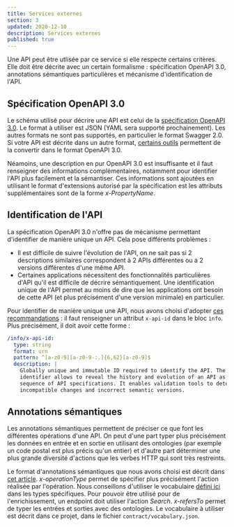 ```yaml
---
title: Services externes
section: 3
updated: 2020-12-10
description: Services externes
published: true
---
```


Une API peut être utlisée par ce service si elle respecte certains critères. Elle doit être décrite avec un certain formalisme : spécification OpenAPI 3.0, annotations sémantiques particulières et mécanisme d'identification de l'API.

## Spécification OpenAPI 3.0

Le schéma utilisé pour décrire une API est celui de la [spécification OpenAPI 3.0](https://github.com/OAI/OpenAPI-Specification/blob/master/versions/3.0.0.md). Le format à utiliser est JSON (YAML sera supporté prochainement). Les autres formats ne sont pas supportés, en particulier le format Swagger 2.0. Si votre API est décrite dans un autre format, [certains outils](https://github.com/Mermade/awesome-openapi3) permettent de la convertir dans le format OpenAPI 3.0.

Néamoins, une description en pur OpenAPI 3.0 est insuffisante et il faut renseigner des informations complémentaires, notamment pour identifier l'API plus facilement et la sémantiser. Ces informations sont ajoutées en utilisant le format d'extensions autorisé par la spécification est les attributs supplémentaires sont de la forme *x-PropertyName*.

## Identification de l'API

La spécification OpenAPI 3.0 n'offre pas de mécanisme permettant d'identifier de manière unique un API. Cela pose différents problèmes :
 * Il est difficile de suivre l'évolution de l'API, on ne sait pas si 2 descriptions similaires correspondent à 2 APIs différentes ou a 2 versions différentes d'une même API.
 * Certaines applications nécessitent des fonctionnalités particulières d'API qu'il est difficile de décrire sémantiquement. Une identification unique de l'API permet au moins de dire que les applications ont besoin de cette API (et plus précisément d'une version minimale) en particulier.

Pour identifier de manière unique une API, nous avons choisi d'adopter [ces recommandations](https://github.com/zalando/restful-api-guidelines/blob/master/chapters/compatibility.adoc) : il faut renseigner un attribut `x-api-id` dans le bloc `ìnfo`. Plus précisément, il doit avoir cette forme :

```yaml
/info/x-api-id:
  type: string
  format: urn
  pattern: ^[a-z0-9][a-z0-9-:.]{6,62}[a-z0-9]$
  description: |
    Globally unique and immutable ID required to identify the API. The API
    identifier allows to reveal the history and evolution of an API as a
    sequence of API specifications. It enables validation tools to detect
    incompatible changes and incorrect semantic versions.
```

## Annotations sémantiques

Les annotations sémantiques permettent de préciser ce que font les différentes opérations d'une API. On peut d'une part typer plus précisément les données en entrée et en sortie en utilisant des ontologies (par exemple un code postal est plus précis qu'un entier) et d'autre part déterminer une plus grande diversité d'actions que les verbes HTTP qui sont très restreints.

Le format d'annotations sémantiques que nous avons choisi est décrit dans [cet article](http://www.intelligence.tuc.gr/~petrakis/publications/SOAS4.pdf). *x-operationType* permet de spécifier plus précisément l'action réalisée par l'opération. Nous conseillons d'utiliser le vocabulaire [défini ici](http://schema.org/Action) dans les types spécifiques. Pour pouvoir être utilisé pour de l'enrichissement, un endpoint doit utiliser l'action *Search*. *x-refersTo* permet de typer les entrées et sorties avec des ontologies. Le vocabulaire à utiliser est décrit dans ce projet, dans le fichier `contract/vocabulary.json`.
